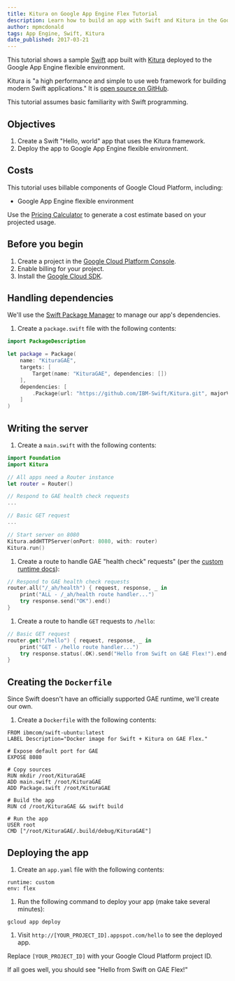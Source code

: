 ```yaml
---
title: Kitura on Google App Engine Flex Tutorial
description: Learn how to build an app with Swift and Kitura in the Google App Engine flexible environment.
author: mpmcdonald
tags: App Engine, Swift, Kitura
date_published: 2017-03-21
---
```

This tutorial shows a sample [Swift][swift] app built with [Kitura][kitura]
deployed to the Google App Engine flexible environment.

Kitura is "a high performance and simple to use web framework for
building modern Swift applications." It is [open source on GitHub][kitura-github].

This tutorial assumes basic familiarity with Swift programming.

[swift]: http://swift.org
[kitura]: https://kitura.io
[kitura-github]: https://github.com/IBM-Swift/Kitura

## Objectives

1. Create a Swift "Hello, world" app that uses the Kitura framework.
1. Deploy the app to Google App Engine flexible environment.

## Costs

This tutorial uses billable components of Google Cloud Platform, including:

- Google App Engine flexible environment

Use the [Pricing Calculator][pricing] to generate a cost estimate based on your
projected usage.

[pricing]: https://cloud.google.com/products/calculator

## Before you begin

1.  Create a project in the [Google Cloud Platform Console][console].
1.  Enable billing for your project.
1.  Install the [Google Cloud SDK][cloud-sdk].

[console]: https://console.cloud.google.com/
[cloud-sdk]: https://cloud.google.com/sdk/

## Handling dependencies

We'll use the [Swift Package Manager][spm] to manage our app's dependencies.

1.  Create a `package.swift` file with the following contents:

```swift
import PackageDescription

let package = Package(
    name: "KituraGAE",
    targets: [
        Target(name: "KituraGAE", dependencies: [])
    ],
    dependencies: [
        .Package(url: "https://github.com/IBM-Swift/Kitura.git", majorVersion: 1, minor: 3),
    ]
)
```

[spm]: https://github.com/apple/swift-package-manager

## Writing the server

1.  Create a `main.swift` with the following contents:

```swift
import Foundation
import Kitura

// All apps need a Router instance
let router = Router()

// Respond to GAE health check requests
...

// Basic GET request
...

// Start server on 8080
Kitura.addHTTPServer(onPort: 8080, with: router)
Kitura.run()
```

1.  Create a route to handle GAE "health check" requests" (per the [custom runtime docs][custom-runtime]):

```swift
// Respond to GAE health check requests
router.all("/_ah/health") { request, response, _ in
    print("ALL - /_ah/health route handler...")
    try response.send("OK").end()
}
```

1.  Create a route to handle `GET` requests to `/hello`:

```swift
// Basic GET request
router.get("/hello") { request, response, _ in
    print("GET - /hello route handler...")
    try response.status(.OK).send("Hello from Swift on GAE Flex!").end()
}
```

[custom-runtime]: https://cloud.google.com/appengine/docs/flexible/custom-runtimes/build#lifecycle_events

## Creating the `Dockerfile`

Since Swift doesn't have an officially supported GAE runtime, we'll create our
own.

1.  Create a `Dockerfile` with the following contents:

```
FROM ibmcom/swift-ubuntu:latest
LABEL Description="Docker image for Swift + Kitura on GAE Flex."

# Expose default port for GAE
EXPOSE 8080

# Copy sources
RUN mkdir /root/KituraGAE
ADD main.swift /root/KituraGAE
ADD Package.swift /root/KituraGAE

# Build the app
RUN cd /root/KituraGAE && swift build

# Run the app
USER root
CMD ["/root/KituraGAE/.build/debug/KituraGAE"]
```

## Deploying the app

1.  Create an `app.yaml` file with the following contents:

```
runtime: custom
env: flex
```

1.  Run the following command to deploy your app (make take several minutes):

```
gcloud app deploy
```

1.  Visit `http://[YOUR_PROJECT_ID].appspot.com/hello` to see the deployed app.

Replace `[YOUR_PROJECT_ID]` with your Google Cloud Platform project ID.

If all goes well, you should see "Hello from Swift on GAE Flex!"
